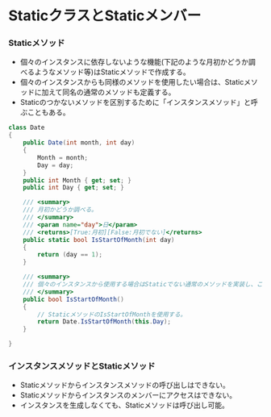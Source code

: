 # StaticクラスとStaticメンバー

### Staticメソッド
* 個々のインスタンスに依存しないような機能(下記のような月初かどうか調べるようなメソッド等)はStaticメソッドで作成する。
* 個々のインスタンスからも同様のメソッドを使用したい場合は、Staticメソッドに加えて同名の通常のメソッドも定義する。
* Staticのつかないメソッドを区別するために「インスタンスメソッド」と呼ぶこともある。

```csharp
class Date
{
    public Date(int month, int day)
    {
        Month = month;
        Day = day;
    }
    public int Month { get; set; }
    public int Day { get; set; }

    /// <summary>
    /// 月初かどうか調べる。
    /// </summary>
    /// <param name="day">日</param>
    /// <returns>[True:月初][False:月初でない]</returns>
    public static bool IsStartOfMonth(int day)
    {
        return (day == 1);
    }

    /// <summary>
    /// 個々のインスタンスから使用する場合はStaticでない通常のメソッドを実装し、こちらを使用する。
    /// </summary>
    public bool IsStartOfMonth()
    {
        // StaticメソッドのIsStartOfMonthを使用する。
        return Date.IsStartOfMonth(this.Day);
    }

}
```

### インスタンスメソッドとStaticメソッド

* Staticメソッドからインスタンスメソッドの呼び出しはできない。
* Staticメソッドからインスタンスのメンバーにアクセスはできない。
* インスタンスを生成しなくても、Staticメソッドは呼び出し可能。
